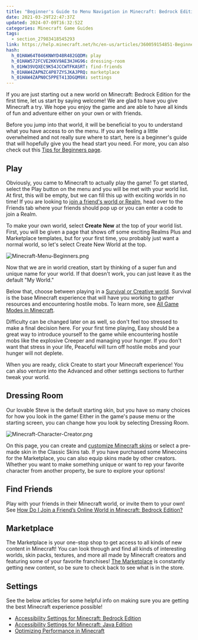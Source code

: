```yaml
---
title: "Beginner's Guide to Menu Navigation in Minecraft: Bedrock Edition"
date: 2021-03-29T22:47:37Z
updated: 2024-07-09T16:32:52Z
categories: Minecraft Game Guides
tags:
  - section_27983418545293
link: https://help.minecraft.net/hc/en-us/articles/360059154851-Beginner-s-Guide-to-Menu-Navigation-in-Minecraft-Bedrock-Edition
hash:
  h_01HAW64T046KNWYD48R482GQDM: play
  h_01HAW572FCVE2KKV9AE3HJHG96: dressing-room
  h_01HW39VQXEC9K54JCCWTFKASRT: find-friends
  h_01HAW4ZAPNZC4P87ZYSJKAJPRQ: marketplace
  h_01HAW4ZAPN0C5PPET413DGQM9X: settings
---
```


If you are just starting out a new world on Minecraft: Bedrock Edition for the first time, let us start by saying welcome! We are glad to have you give Minecraft a try. We hope you enjoy the game and are able to have all kinds of fun and adventure either on your own or with friends.

Before you jump into that world, it will be beneficial to you to understand what you have access to on the menu. If you are feeling a little overwhelmed and not really sure where to start, here is a beginner's guide that will hopefully give you the head start you need. For more, you can also check out this [Tips for Beginners page](https://www.minecraft.net/en-us/minecraft-tips-for-beginners).

## Play

Obviously, you came to Minecraft to actually play the game! To get started, select the Play button on the menu and you will be met with your world list. At first, this will be empty, but we can fill this up with exciting worlds in no time! If you are looking to [join a friend's world or Realm](../Create-or-Join-Realms/How-to-Join-a-Friend-s-Minecraft-Bedrock-Edition-Realm.md), head over to the Friends tab where your friends should pop up or you can enter a code to join a Realm.

To make your own world, select **Create New** at the top of your world list. First, you will be given a page that shows off some exciting Realms Plus and Marketplace templates, but for your first time, you probably just want a normal world, so let's select Create New World at the top.

![Minecraft-Menu-Beginners.png](https://minecrafthelp.zendesk.com/hc/article_attachments/19707492392077)

Now that we are in world creation, start by thinking of a super fun and unique name for your world. If that doesn't work, you can just leave it as the default "My World."

Below that, choose between playing in a [Survival or Creative world](https://www.minecraft.net/en-us/article/creative-vs-survival-mode). Survival is the base Minecraft experience that will have you working to gather resources and encountering hostile mobs. To learn more, see [All Game Modes in Minecraft](./All-Game-Modes-in-Minecraft.md).

Difficulty can be changed later on as well, so don't feel too stressed to make a final decision here. For your first time playing, Easy should be a great way to introduce yourself to the game while encountering hostile mobs like the explosive Creeper and managing your hunger. If you don't want that stress in your life, Peaceful will turn off hostile mobs and your hunger will not deplete.

When you are ready, click Create to start your Minecraft experience! You can also venture into the Advanced and other settings sections to further tweak your world.

## Dressing Room

Our lovable Steve is the default starting skin, but you have so many choices for how you look in the game! Either in the game's pause menu or the starting screen, you can change how you look by selecting Dressing Room.

![Minecraft-Character-Creator.png](https://minecrafthelp.zendesk.com/hc/article_attachments/19707492398093)

On this page, you can create and [customize Minecraft skins](https://www.minecraft.net/en-us/article/what-is-minecraft-skin) or select a pre-made skin in the Classic Skins tab. If you have purchased some Minecoins for the Marketplace, you can also equip skins made by other creators. Whether you want to make something unique or want to rep your favorite character from another property, be sure to explore your options!

## Find Friends

Play with your friends in their Minecraft world, or invite them to your own! See [How Do I Join a Friend’s Online World in Minecraft: Bedrock Edition?](../Multiplayer-Support/How-Do-I-Join-a-Friend-s-Online-World-in-Minecraft-Bedrock-Edition.md)

## Marketplace 

The Marketplace is your one-stop shop to get access to all kinds of new content in Minecraft! You can look through and find all kinds of interesting worlds, skin packs, textures, and more all made by Minecraft creators and featuring some of your favorite franchises! [The Marketplace](https://www.minecraft.net/en-us/article/what-minecraft-marketplace) is constantly getting new content, so be sure to check back to see what is in the store.

## Settings

See the below articles for some helpful info on making sure you are getting the best Minecraft experience possible!

- [Accessibility Settings for Minecraft: Bedrock Edition](../Accessibility/Accessibility-Settings-for-Minecraft-Bedrock-Edition.md)
- [Accessibility Settings for Minecraft: Java Edition](../Accessibility/Accessibility-Settings-for-Minecraft-Java-Edition.md)
- [Optimizing Performance in Minecraft](../Performance-Troubleshooting/Optimizing-Performance-in-Minecraft.md)
